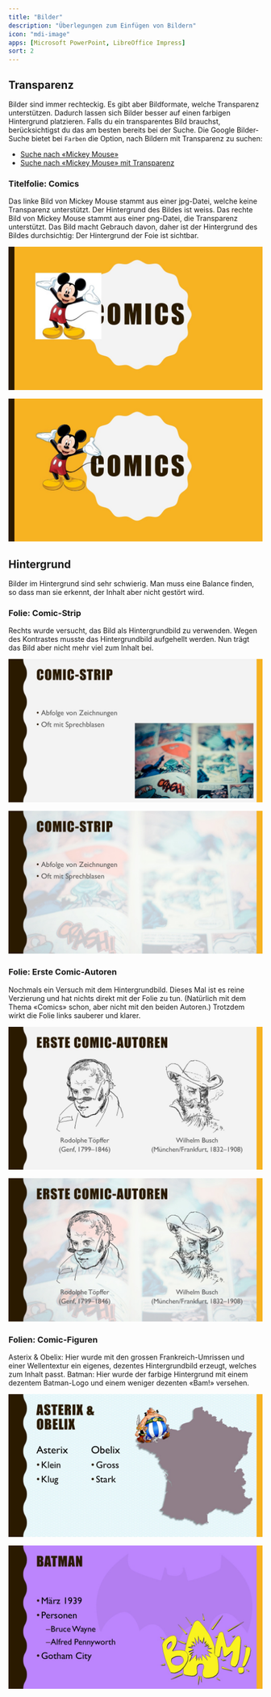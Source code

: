 ```yaml
---
title: "Bilder"
description: "Überlegungen zum Einfügen von Bildern"
icon: "mdi-image"
apps: [Microsoft PowerPoint, LibreOffice Impress]
sort: 2
---
```





## Transparenz
Bilder sind immer rechteckig. Es gibt aber Bildformate, welche Transparenz unterstützen. Dadurch lassen sich Bilder besser auf einen farbigen Hintergrund platzieren. Falls du ein transparentes Bild brauchst, berücksichtigst du das am besten bereits bei der Suche. Die Google Bilder-Suche bietet bei `Farben` die Option, nach Bildern mit Transparenz zu suchen:

* [Suche nach «Mickey Mouse»](https://www.google.ch/search?q=mickey+mouse&tbm=isch)
* [Suche nach «Mickey Mouse» mit Transparenz](https://www.google.ch/search?q=mickey+mouse&tbm=isch&tbs=ic:trans)

### Titelfolie: Comics
Das linke Bild von Mickey Mouse stammt aus einer jpg-Datei, welche keine Transparenz unterstützt. Der Hintergrund des Bildes ist weiss.
Das rechte Bild von Mickey Mouse stammt aus einer png-Datei, die Transparenz unterstützt. Das Bild macht Gebrauch davon, daher ist der Hintergrund des Bildes durchsichtig: Der Hintergrund der Foie ist sichtbar.

<ImagesBox caption="Titelfolie «Comics» ohne und mit Transparenz">

![](./images/comics/Slide1.jpg "ohne Transparenz")<!-- {.zoom} -->

![](./images/comics/Slide2.jpg "mit Transparenz")<!-- {.zoom} -->

</ImagesBox>

## Hintergrund
Bilder im Hintergrund sind sehr schwierig. Man muss eine Balance finden, so dass man sie erkennt, der Inhalt aber nicht gestört wird.

### Folie: Comic-Strip
Rechts wurde versucht, das Bild als Hintergrundbild zu verwenden. Wegen des Kontrastes musste das Hintergrundbild aufgehellt werden. Nun trägt das Bild aber nicht mehr viel zum Inhalt bei.

<ImagesBox caption="Folie «Comic-Strip» normales Bild und Hintergrundbild">

![](./images/comics/Slide3.jpg "normales Bild")<!-- {.zoom} -->

![](./images/comics/Slide4.jpg "als Hintergrundbild")<!-- {.zoom} -->

</ImagesBox>

### Folie: Erste Comic-Autoren
Nochmals ein Versuch mit dem Hintergrundbild. Dieses Mal ist es reine Verzierung und hat nichts direkt mit der Folie zu tun. (Natürlich mit dem Thema «Comics» schon, aber nicht mit den beiden Autoren.) Trotzdem wirkt die Folie links sauberer und klarer.

<ImagesBox caption="Folie «Erste Comic-Autoren» ohne und mit Hintergrundbild">

![](./images/comics/Slide5.jpg "ohne Hintergrund")<!-- {.zoom} -->

![](./images/comics/Slide6.jpg "mit Hintergrund")<!-- {.zoom} -->

</ImagesBox>

### Folien: Comic-Figuren
Asterix & Obelix: Hier wurde mit den grossen Frankreich-Umrissen und einer Wellentextur ein eigenes, dezentes Hintergrundbild erzeugt, welches zum Inhalt passt.
Batman: Hier wurde der farbige Hintergrund mit einem dezentem Batman-Logo und einem weniger dezenten «Bam!» versehen.

<ImagesBox caption="Folie «Comics» ohne und mit Hintergrundbild">

![](./images/comics/Slide7.jpg "ohne Hintergrund")<!-- {.zoom} -->

![](./images/comics/Slide8.jpg "mit Hintergrundbild")<!-- {.zoom} -->

</ImagesBox>
